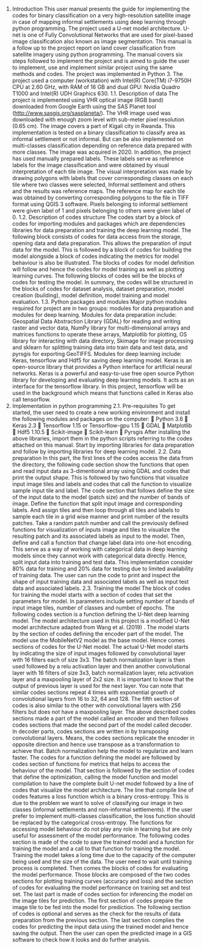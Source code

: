 1. Introduction
This user manual presents the guide for implementing the codes for binary classification on a very high-resolution satellite image in case of mapping informal settlements using deep learning through python programming. The project used a U-net model architecture. U-net is one of Fully Convolutional Networks that are used for pixel-based image classification also known as image segmentation. This manual is a follow up to the project report on land cover classification from satellite imagery using python programming. The manual covers six steps followed to implement the project and is aimed to guide the user to implement, use and implement similar project using the same methods and codes.  The project was implemented in Python 3. The project used a computer (workstation) with Intel(R) Core(TM) i7-9750H CPU at 2.60 GHz, with RAM of 16 GB and dual GPU: Nvidia Quadro T1000 and Intel(R) UDH Graphics 630.
1.1. Description of data
The project is implemented using VHR optical image (RGB band) downloaded from Google Earth using the SAS Planet tool (http://www.sasgis.org/sasplaneta/). The VHR image used was downloaded with enough zoom level with sub-meter pixel resolution (0.65 cm). The image covers a part of Kigali city in Rwanda. This implementation is tested on a binary classification to classify area as informal settlement or not  informal. But can be also implemented on multi-classes classification depending on reference data prepared with more classes. The image was acquired in 2020. In addition, the project has used manually prepared labels. These labels serve as reference labels for the image classification and were obtained by visual interpretation of each tile image. The visual interpretation was made by drawing polygons with labels that cover corresponding classes on each tile where two classes were selected, Informal settlement and others and the results was reference maps. The reference map for each tile was obtained by converting corresponding polygons to the file in TIFF format using QGIS 3 software. Pixels belonging to informal settlement were given label of 1 and pixels belonging to others were given label of 0.
1.2. Description of codes structure
The codes start by a block of codes for importing modules and packages which are dependencies libraries for data preparation and training the deep learning model. The following block consists of codes for data access from the storage, opening data and data preparation. This allows the preparation of input data for the model. This is followed by a block of codes for building the model alongside a block of codes indicating the metrics for model behaviour is also be illustrated. The blocks of codes for model definition will follow and hence the codes for model training as well as plotting learning curves. The following blocks of codes will be the blocks of codes for testing the model. In summary, the codes will be structured in the blocks of codes for dataset analysis, dataset preparation, model creation (building), model definition, model training and model evaluation.
1.3. Python packages and modules 
Major python modules required for project are in two groups: modules for data preparation and modules for deep learning. Modules for data preparation include: Geospatial Data Abstraction Library (GDAL) for reading and writing raster and vector data, NumPy library for multi-dimensional arrays and matrices functions to operate these arrays, Matplotlib for plotting, OS library for interacting with data directory, Skimage for image processing and sklearn for splitting training data into train data and test data, and pyrsgis for exporting GeoTIFFS. Modules for deep learning include: Keras, tensorflow and Hdf5 for saving deep learning model. Keras is an open-source library that provides a Python interface for artificial neural networks. Keras is a powerful and easy-to-use free open source Python library for developing and evaluating deep learning models. It acts as an interface for the tensorflow library. In this project, tensorflow will be used in the background which means that functions called in Keras also call tensorflow.
2. Implementation in python programming
2.1. Pre-requisites
To get started, the user need to create a new working environment and install the following modules and packages on the computer:
	Python 3.6
	Keras 2.3
	Tensorflow 1.15 or Tensorflow-gpu 1.15
	GDAL
	Matplotlib
	Hdf5 1.10.5
	Scikit-image
	Scikit-learn
	Pyrsgis
After installing the above libraries, import them in the python scripts referring to the codes attached on this manual. Start by importing libraries for data preparation and follow by importing libraries for deep learning model.
2.2. Data preparation
In this part, the first lines of the codes access the data from the directory, the following code section show the functions that open and read input data as 3-dimentional array using GDAL and codes that print the output shape. This is followed by two functions that visualize input image tiles and labels and codes that call the function to visualize sample input tile and label.
The code section that follows define the size of the input data to the model (patch size) and the number of bands of image. Define the function that split input image and corresponding labels. And assign tiles and then loop through all tiles and labels to sample each tile in a grid wise manner and print number of the results patches. Take a random patch number and call the previously defined functions for visualization of inputs image and tiles to visualize the resulting patch and its associated labels as input to the model.
Then, define and call a function that change label data into one-hot encoding. This serve as a way of working with categorical data in deep learning models since they cannot work with categorical data directly. Hence, split input data into training and test data. This implementation consider 80% data for training and 20% data for testing due to limited availability of training data. The user can run the code to print and inspect the shape of input training data and associated labels as well as input test data and associated labels.
2.3. Training the model
The block of codes for training the model starts with a section of codes that set the parameters for model. In parameters include setting number of bands of input image tiles, number of classes and number of epochs. The following codes section is a function defining the U-Net deep learning model. The model architecture used in this project is a modified U-Net model architecture adapted from Wang et al. (2019) . 
The model starts by the section of codes defining the encoder part of the model. The model use the MobileNetV2 model as the base model. Hence comes sections of codes for the U-Net model. The actual U-Net model starts by indicating the size of input images followed by convolutional layer with 16 filters each of size 3x3. The batch normalization layer is then used followed by  a relu activation layer and then another convolutional layer with 16 filters of size 3x3, batch normalization layer, relu activation layer and a maxpooling layer of 2x2 size. It is important to know that the output of previous layer is used for the next layer. You can note that similar codes sections repeat 4 times with exponential  growth of convolutional layers from 16 to 32, 64 and 128. The fifth section of codes is also similar to the other with convolutional layers with 256 filters but does not have a maxpooling layer. The above described codes sections made a part of the model called an encoder and then follows codes sections that made the second part of the model called decoder. In decoder parts, codes sections are written in by transposing convolutional layers. Means, the codes sections replicate the encoder in opposite direction and hence use transpose as a transformation to achieve that. Batch normalization help the model to regularize and learn faster.
The codes for a function defining the model are followed by codes section of functions for metrics that helps to access the behaviour of the model. That section is followed by the section of codes that define the optimization, calling the model function and model compilation to have the complete built U-net model followed by a line of codes that visualize the model architecture. 
The line that compile line of codes features a loss function which is a binary cross-entropy. This is due to the problem we want to solve of classifying our image in two classes (informal settlements and non-informal settlements). If the user prefer to implement multi-classes classification, the loss function should be replaced by the categorical cross-entropy. The functions for accessing model behaviour do not play any role in learning but are only useful for assessment of the model performance.
The following codes section is made of the code to save the trained model and a function for training the model and a call to that function for training the model. Training the model takes a long time due to the capacity of the computer being used and the size of the data. The user need to wait until training process is completed. Then comes the blocks of codes for evaluating the model performance. Those blocks are composed of the two codes sections for plotting training curves (accuracy and loss) and the section of codes for evaluating the model performance on training set and test set. 
The last part is made of codes section for inferencing the model on the image tiles for prediction. The first section of codes prepare the image tile to be fed into the model for prediction. The following section of codes is optional and serves as the check for the results of data preparation from the previous section. The last section complies the codes for predicting the input data using the trained model and hence saving the output. Then the user can open the predicted image in a GIS software to check how it looks and do further analysis.
